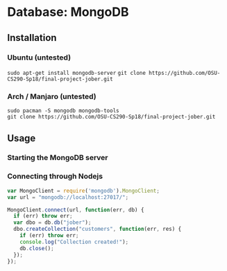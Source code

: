 # Database: MongoDB

## Installation

### Ubuntu (untested)

`sudo apt-get install mongodb-server`
`git clone https://github.com/OSU-CS290-Sp18/final-project-jober.git`

### Arch / Manjaro (untested)

```
sudo pacman -S mongodb mongodb-tools
git clone https://github.com/OSU-CS290-Sp18/final-project-jober.git
```

## Usage

### Starting the MongoDB server

### Connecting through Nodejs

```javascript
var MongoClient = require('mongodb').MongoClient;
var url = "mongodb://localhost:27017/";

MongoClient.connect(url, function(err, db) {
  if (err) throw err;
  var dbo = db.db("jober");
  dbo.createCollection("customers", function(err, res) {
    if (err) throw err;
    console.log("Collection created!");
    db.close();
  });
});

```
